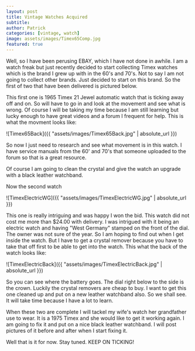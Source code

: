 ```yaml
---
layout: post
title: Vintage Watches Acquired
subtitle:
author: Patrick
categories: [vintage, watch]
image: assets/images/Timex65Comp.jpg
featured: true
---
```


Well, so I have been perusing EBAY, which I have not done in awhile. I am a watch freak but just recently decided to start collecting Timex watches which is the brand I grew up with in the 60's and 70's. Not to say I am not going to collect other brands. Just decided to start on this brand. So the first of two that have been delivered is pictured below.

This first one is 1965 Timex 21 Jewel automatic watch that is ticking away off and on. So will have to go in and look at the movement and see what is wrong. Of course I will be taking my time because I am still learning but lucky enough to have great videos and a forum I frequent for help. This is what the movment looks like:

![Timex65Back]({{ "assets/images/Timex65Back.jpg" | absolute_url }})

So now I just need to research and see what movement is in this watch. I have service manuals from the 60' and 70's that someone uploaded to the forum so that is a great resource. 

Of course I am going to clean the crystal and give the watch an upgrade with a black leather watchband. 

Now the second watch 

![TimexElectricWG]({{ "assets/images/TimexElectricWG.jpg" | absolute_url }})

This one is really intriguing and was happy I won the bid. This watch did not cost me more than $24.00 with delivery. I was intrigued with it being an electric watch and having "West Germany" stamped on the front of the dial. The owner was not sure of the year. So I am hoping to find out when I get inside the watch. But I have to get a crystal remover because you have to take that off first to be able to get into the watch. This what the back of the watch looks like:

![TimexElectricBack]({{ "assets/images/TimexElectricBack.jpg" | absolute_url }})

So you can see where the battery goes. The dial right below to the side is the crown. Luckily the crystal removers are cheap to buy. I want to get this one cleaned up and put on a new leather watchband also. So we shall see. It will take time because I have a lot to learn. 

When these two are complete I will tackel my wife's watch her grandfather use to wear. It is a 1975 Timex and she would like to get it working again. I am going to fix it and put on a nice black leather watchband. I will post pictures of it before and after when I start fixing it. 

Well that is it for now. Stay tuned. KEEP ON TICKING!

